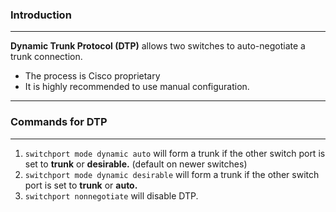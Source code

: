 ### Introduction
---
**Dynamic Trunk Protocol (DTP)** allows two switches to auto-negotiate a trunk connection. 
- The process is Cisco proprietary
- It is highly recommended to use manual configuration.
****

### Commands for DTP
---
1. `switchport mode dynamic auto` will form a trunk if the other switch port is set to **trunk** or **desirable.** (default on newer switches)
2. `switchport mode dynamic desirable` will form a trunk if the other switch port is set to **trunk** or **auto.**
3. `switchport nonnegotiate` will disable DTP.